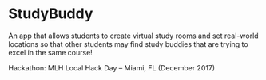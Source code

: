 # StudyBuddy
An app that allows students to create virtual study rooms and set real-world locations so that other students may find study buddies that are trying to excel in the same course!

Hackathon: MLH Local Hack Day – Miami, FL (December 2017)
